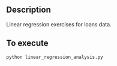Description
-----------

Linear regression exercises for loans data.

To execute
----------

`python linear_regression_analysis.py`
